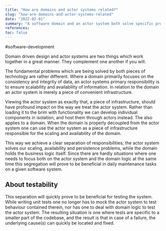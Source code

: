 ```yaml
---
title: "How are domains and actor systems related?"
slug: "how-are-domains-and-actor-systems-related"
date: "2022-02-01"
summary: "A software domain and an actor system both solve specific problems, and yet they complement each other in the creation of scalable and yet testable system. Some thoughts about how they interact."
references: 
toc: false
---
```


#software-development

Domain driven design and actor systems are two things which work together in a great manner. They complement one another if you will.

The fundamental problems which are being solved by both pieces of technology are rather different. Where a domain primarily focuses on the consistency and integrity of data, an actor systems primary responsibility is to ensure scalability and availability of information. In relation to the domain an actor system is merely a piece of convenient infrastructure.

Viewing the actor system as exactly that, a piece of infrastructure, should have profound impact on the way we treat the actor system. Rather than loading it to the brim with functionality we can develop individual components in isolation, and host them through actors instead. The also applies to a domain. When the domain is properly decoupled from the actor system one can use the actor system as a piece of infrastructure responsible for the scaling and availability of the domain.

This way we achieve a clear separation of responsibilities; the actor system solves our scaling, availability and persistence problems, while the domain holds the business logic itself. Since there are hardly situations where one needs to focus both on the actor system and the domain logic at the same time this segregation will prove to be beneficial in daily maintenance tasks on a given software system.

## About testability
This separation will quickly prove to be beneficial for testing the system. While writing unit tests one no longer has to mock the actor system to test behaviour contained therein, nor has one to deal with domain logic to test the actor system. The resulting situation is one where tests are specific to a smaller part of the codebase, and the result is that in case of a failure, the underlying cause(s) can quickly be located and fixed.

